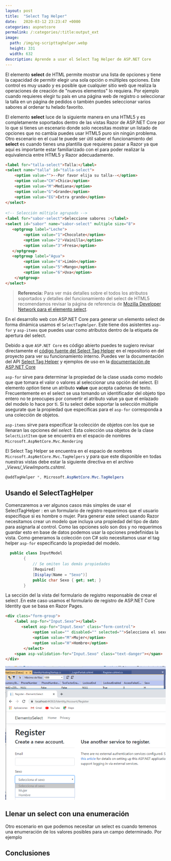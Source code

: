 ```yaml
---
layout: post
title:  "Select Tag Helper"
date:   2020-03-12 23:23:47 +0000
categories: aspnetcore
permalink: /:categories/:title:output_ext
image:
  path: /img/og-scripttaghelper.webp
  height: 331
  width: 632
description: Aprende a usar el Select Tag Helper de ASP.NET Core
---
```


El elemento **select** de HTML permite mostrar una lista de opciones y tiene la capacidad de permitir elegir una sola opción o múltiples opciones. Este control es muy usado y es posible que cualquier sitio web que realiza la operaciones de creación de "nuevos elementos" lo requiera. Por ejemplo cuando requieres elegir tu país en una página web de registro o seleccionar la talla en un página de pedidos o también puedes seleccionar varios sabores al ordenar tu helado favorito.

El elemento **select** luce de la siguiente manera en una HTML5 y es completamente soportados dentro de las vistas Razor de ASP.NET Core por lo que si tienes un escenario donde solo necesitas mostrar un listado de opciones que no cambia  puedes usar HTML5 puro sin ningún problema. Otro escenario en el cual te puede ser útil saber el funcionamiento del **select** es cuando tienes una plantilla que requieres pasar a Razor ya que aquí es importante estar familiarizado con el para poder realizar la equivalencia entre HTML5 y Razor adecuadamente.

```html
<label for="talla-select">Talla:</label>
<select name="talla" id="talla-select">
    <option value="">--Por favor elija su talla--</option>
    <option value="CH">Chica</option>
    <option value="M">Mediana</option>
    <option value="G">Grande</option>
    <option value="EG">Extra grande</option>
</select>

<!-- Selección múltiple agrupado -->
<label for="sabor-select">Seleccione sabores :</label>
<select id="sabor" name="sabor-select" multiple size="8">
   <optgroup label="Leche">
        <option value="1">Chocolate</option>
        <option value="2">Vainilla</option>
        <option value="3">Fresa</option>
   </optgroup>
   <optgroup label="Agua">
        <option value="4">Limón</option>
        <option value="5">Mango</option>
        <option value="6">Uva</option>
    </optgroup>
</select>
```

> **Referencia:** Para ver más detalles sobre el todos los atributos soportados y detalles del funcionamiento del select de HTML5 recomendamos revisar la página de referencia de [Mozilla Developer Network  para el elemento select](https://developer.mozilla.org/es/docs/Web/HTML/Elemento/select).

En el desarrollo web con ASP.NET Core para generar un elemento select de forma dinámica usamos el `SelectTagHelper`. Este tiene dos asistentes `asp-for` y `asp-items` que puedes usar como atributos dentro de la etiqueta de apertura del select.

Debido a que  `ASP.NET Core` es código abierto puedes te sugiero revisar directamente el [código fuente del Select Tag Helper](https://github.com/dotnet/aspnetcore/blob/master/src/Mvc/Mvc.TagHelpers/src/SelectTagHelper.cs) en el repositorio en del proyecto para ver su funcionamiento interno. Puedes ver la documentación del API [Select Tag Helper](https://docs.microsoft.com/en-us/dotnet/api/microsoft.aspnetcore.mvc.taghelpers.selecttaghelper?view=aspnetcore-3.1) y ejemplos de uso en la [documentación de ASP.NET Core]()

`asp-for` sirve para determinar la propiedad de la clase usada como modelo que que tomara el valor o valores al seleccionar una opción del select. El elemento *option* tiene un atributo **value** que acepta cadenas de texto. Frecuentemente en el select se usa tomando un identificador del objeto tipo entero no te preocupes por convertir el atributo value ya que el enlazado del modelo lo hace por ti. Si tu select debe soportar la selección múltiple asegurate que la propiedad que especificas para el `asp-for` corresponda a una colección de objetos.

`asp-items` sirve para especificar la colección de objetos con los que se llenaran las opciones del _select_. Esta colección usa objetos de la clase `SelectListItem` que se encuentra en el espacio de nombres `Microsoft.AspNetCore.Mvc.Rendering`

El Select Tag Helper se encuentra en el espacio de nombres `Microsoft.AspNetCore.Mvc.TagHelpers` y para que este disponible en todas nuestras vistas debe estar la siguiente directiva en el archivo *_Views/_ViewImports.cshtml*.

 ```csharp
 @addTagHelper *, Microsoft.AspNetCore.Mvc.TagHelpers
 ```

## Usando el SelectTagHelper

Comenzaremos a ver algunos casos más simples de usar el SelectTagHelper : en un formulario de registro requerimos que el usuario especifique si es hombre o mujer.
Para generar este select usando Razor necesitamos crear un modelo que incluya una propiedad del tipo de dato para asignarla al control. Como las opciones solo son dos y no requerimos guardar esto en base de datos podemos usar la opciones predefinidas la vista. Como generamos la colección con C# solo necesitamos usar el tag helper `asp-for` especificando la propiedad del modelo.

```cs
  public class InputModel
        {
            // Se omiten las demás propiedades
            [Required]
            [Display(Name = "Sexo")]
            public char Sexo { get; set; }
        }

```

La sección del la vista del formulario de registro responsable de crear el select .En este caso usamos el formulario de registro de ASP.NET Core Identity que se basa en Razor Pages.

```html
<div class="form-group">
    <label asp-for="Input.Sexo"></label>
       <select asp-for="Input.Sexo" class="form-control">
            <option value="" disabled="" selected="">Selecciona el sexo</option>
            <option value="M">Mujer</option>
            <option value="H">Hombre</option>
        </select>
    <span asp-validation-for="Input.Sexo" class="text-danger"></span>
</div>
```

<img src="/img/simple-select.PNG" loading="lazy"  alt="SelectTagHelper en el formulario de registro">

## Llenar un select con una enumeración

Otro escenario en que podemos necesitar un select es cuando temenos una enumeración de los valores posibles para un campo determinado. Por ejemplo

## Conclusiones
